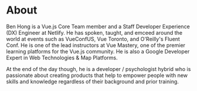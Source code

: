 # About

Ben Hong is a Vue.js Core Team member and a Staff Developer Experience (DX) Engineer at Netlify. He has spoken, taught, and emceed around the world at events such as VueConfUS, Vue Toronto, and O'Reilly's Fluent Conf. He is one of the lead instructors at Vue Mastery, one of the premier learning platforms for the Vue.js community. He is also a Google Developer Expert in Web Technologies & Map Platforms.

At the end of the day though, he is a developer / psychologist hybrid who is passionate about creating products that help to empower people with new skills and knowledge regardless of their background and prior training.
